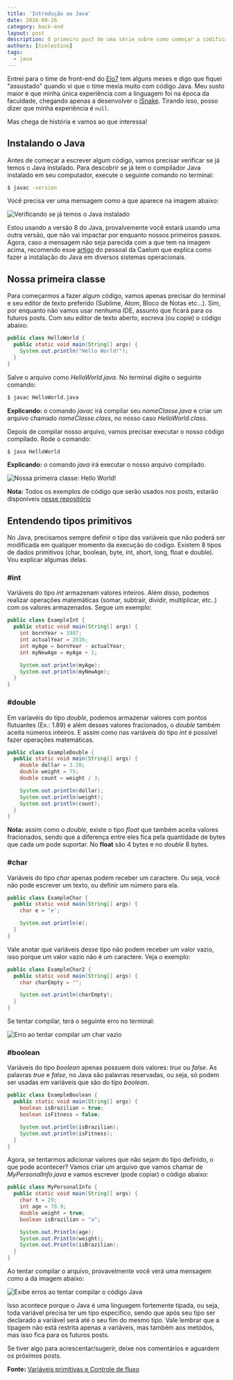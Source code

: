 ```yaml
---
title: 'Introdução ao Java'
date: 2016-09-26
category: back-end
layout: post
description: O primeiro post de uma série sobre como começar a codificar algo em Java. Nesse primeiro post você vai entender como que funciona a execução do Java no computador, além de entender sobre tipos primitivos.
authors: [tcelestino]
tags:
  - java
---
```


Entrei para o time de front-end do [Elo7](http://elo7.com.br) tem alguns meses e digo que fiquei "assustado" quando vi que o time mexia muito com código Java. Meu susto maior é que minha única experiência com a linguagem foi na época da faculdade, chegando apenas a desenvolver o [iSnake](https://github.com/tcelestino/iSnake). Tirando isso, posso dizer que minha experiência é `null`.

Mas chega de história e vamos ao que interessa!

## Instalando o Java

Antes de começar a escrever algum código, vamos precisar verificar se já temos o Java instalado. Para descobrir se já tem o compilador Java instalado em seu computador, execute o seguinte comando no terminal:

```bash
$ javac -version
```

Você precisa ver uma mensagem como a que aparece na imagem abaixo:

![Verificando se já temos o Java instalado](../images/introducao-ao-java-1.png)

Estou usando a versão 8 do Java, provalvemente você estará usando uma outra versão, que não vai impactar por enquanto nossos primeiros passos. Agora, caso a mensagem não seja parecida com a que tem na imagem acima, recomendo esse [artigo](https://goo.gl/XfZCiB) do pessoal da Caelum que explica como fazer a instalação do Java em diversos sistemas operacionais.

## Nossa primeira classe

Para começarmos a fazer algum código, vamos apenas precisar do terminal e seu editor de texto preferido (Sublime, Atom, Bloco de Notas etc...). Sim, por enquanto não vamos usar nenhuma IDE, assunto que ficará para os futuros posts. Com seu editor de texto aberto, escreva (ou copie) o código abaixo:

```Java
public class HelloWorld {
  public static void main(String[] args) {
    System.out.println("Hello World!");
  }
}
```

Salve o arquivo como *HelloWorld.java*. No terminal digite o seguinte comando:

```bash
$ javac HelloWorld.java
```

**Explicando:** o comando *javac* irá compilar seu *nomeClasse.java* e criar um arquivo chamado *nomeClasse.class*, no nosso caso *HelloWorld.class*.

Depois de compilar nosso arquivo, vamos precisar executar o nosso código compilado. Rode o comando:

```bash
$ java HelloWorld
```

**Explicando:** o comando *java* irá executar o nosso arquivo compilado.

![Nossa primeira classe: Hello World!](../images/introducao-ao-java-2.png)

**Nota:** Todos os exemplos de código que serão usados nos posts, estarão disponíveis [nesse repositório](http://github.com/tcelestino/intro-java)

## Entendendo tipos primitivos

No Java, precisamos sempre definir o tipo das variáveis que não poderá ser modificada em qualquer momento da execução do código. Existem 8 tipos de dados primitivos (char, boolean, byte, int, short, long, float e double). Vou explicar algumas delas.

### #int

Variáveis do tipo *int* armazenam valores inteiros. Além disso, podemos realizar operações matemáticas (somar, subtrair, dividir, multiplicar, etc..) com os valores armazenados. Segue um exemplo:

```java
public class ExampleInt {
  public static void main(String[] args) {
    int bornYear = 1987;
    int actualYear = 2016;
    int myAge = bornYear - actualYear;
    int myNewAge = myAge + 1;

    System.out.println(myAge);
    System.out.println(myNewAge);
  }
}
```

### #double

Em variavéis do tipo *double*, podemos armazenar valores com pontos flutuantes (Ex.: 1.89) e além desses valores fracionados, o *double* também aceita números inteiros. E assim como nas variáveis do tipo *int* é possível fazer operações matemáticas.

```java
public class ExampleDouble {
  public static void main(String[] args) {
    double dollar = 3.20;
    double weight = 75;
    double count = weight / 3;

    System.out.println(dollar);
    System.out.println(weight);
    System.out.println(count);
  }
}
```

**Nota:** assim como o *double*, existe o tipo *float* que também aceita valores fracionados, sendo que a diferença entre eles fica pela quantidade de bytes que cada um pode suportar. No **float** são 4 bytes e no *double* 8 bytes.

### #char

Variáveis do tipo *char* apenas podem receber um caractere. Ou seja, você não pode escrever um texto, ou definir um número para ela.

```java
public class ExampleChar {
  public static void main(String[] args) {
    char e = 'e';

    System.out.println(e);
  }
}
```

Vale anotar que variáveis desse tipo não podem receber um valor vazio, isso porque um valor vazio não é um caractere. Veja o exemplo:

```java
public class ExampleChar2 {
  public static void main(String[] args) {
    char charEmpty = '';

    System.out.println(charEmpty);
  }
}
```

Se tentar compilar, terá o seguinte erro no terminal:

![Erro ao tentar compilar um char vazio](../images/introducao-ao-java-4.png)

### #boolean

Variáveis do tipo *boolean* apenas possuem dois valores: *true* ou *false*. As palavras *true* e *false*, no Java são palavras reservadas, ou seja, só podem ser usadas em variáveis que são do tipo *boolean*.

```java
public class ExampleBoolean {
  public static void main(String[] args) {
    boolean isBrazilian = true;
    boolean isFitness = false;

    System.out.println(isBrazilian);
    System.out.println(isFitness);
  }
}
```

Agora, se tentarmos adicionar valores que não sejam do tipo definido, o que pode acontecer? Vamos criar um arquivo que vamos chamar de *MyPersonalInfo.java* e vamos escrever (pode copiar) o código abaixo:

```Java
public class MyPersonalInfo {
  public static void main(String[] args) {
    char t = 29;
    int age = 78.9;
    double weight = true;
    boolean isBrazilian = "a";

    System.out.Println(age);
    System.out.Println(weight);
    System.out.Println(isBrazilian);
  }
}
```

Ao tentar compilar o arquivo, provavelmente você verá uma mensagem como a da imagem abaixo:

![Exibe erros ao tentar compilar o código Java](../images/introducao-ao-java-3.png)

Isso acontece porque o Java é uma linguagem fortemente tipada, ou seja, toda variável precisa ter um tipo especifico, sendo que após seu tipo ser declarado a variável será até o seu fim do mesmo tipo. Vale lembrar que a tipagem não está restrita apenas a variáveis, mas também aos metódos, mas isso fica para os futuros posts.

Se tiver algo para acrescentar/sugerir, deixe nos comentários e aguardem os próximos posts.

**Fonte:** [Variáveis primitivas e Controle de fluxo](https://www.caelum.com.br/apostila-java-orientacao-objetos/variaveis-primitivas-e-controle-de-fluxo/)

